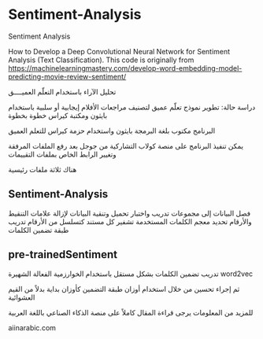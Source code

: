 # Sentiment-Analysis
Sentiment Analysis

How to Develop a Deep Convolutional Neural Network for Sentiment Analysis (Text Classification). This code is originally from https://machinelearningmastery.com/develop-word-embedding-model-predicting-movie-review-sentiment/

تحليل الآراء باستخدام التعلّم العميــــق

دراسة حالة: تطوير نموذج تعلّم عميق لتصنيف مراجعات الأفلام إيجابية أو سلبية باستخدام بايثون ومكتبة كيراس خطوة بخطوة


البرنامج مكتوب بلغة البرمجة بايثون واستخدام حزمة كيراس للتعلم العميق

يمكن تنفيذ البرنامج على منصة كولاب التشاركية من جوجل بعد رفع الملفات المرفقة وتغيير الرابط الخاص بملفات التقييمات

هناك ثلاثة ملفات رئيسية  

Sentiment-Analysis
------------------

 فصل البيانات إلى مجموعات تدريب واختبار
 تحميل وتنقية البيانات لإزالة علامات التنقيط والأرقام
 تحديد معجم الكلمات المستخدمة
 تشفير كل مستند كتسلسل من الأرقام
 تدريب طبقة تضمين الكلمات
 
 

 pre-trainedSentiment
 --------------------
 
تدريب تضمين الكلمات بشكل مستقل باستخدام الخوارزمية الفعالة الشهيرة word2vec

ثم إجراء تحسين من خلال  استخدام أوزان طبقة التضمين كأوزان بداية بدلاً من القيم العشوائية 



 
للمزيد من المعلومات يرجى قراءة المقال كاملاً على منصة الذكاء الصناعي باللغة العربية

aiinarabic.com

